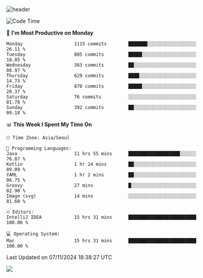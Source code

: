 ![header](https://capsule-render.vercel.app/api?type=Egg&color=timeAuto&height=300&section=header&text=PoPo&fontSize=90&animation=fadeIn)

  <!--START_SECTION:waka-->
![Code Time](http://img.shields.io/badge/Code%20Time-2%2C103%20hrs%2035%20mins-blue)

📅 **I'm Most Productive on Monday** 

```text
Monday                   1115 commits        ███████░░░░░░░░░░░░░░░░░░   26.11 % 
Tuesday                  805 commits         █████░░░░░░░░░░░░░░░░░░░░   18.85 % 
Wednesday                383 commits         ██░░░░░░░░░░░░░░░░░░░░░░░   08.97 % 
Thursday                 629 commits         ████░░░░░░░░░░░░░░░░░░░░░   14.73 % 
Friday                   870 commits         █████░░░░░░░░░░░░░░░░░░░░   20.37 % 
Saturday                 76 commits          ░░░░░░░░░░░░░░░░░░░░░░░░░   01.78 % 
Sunday                   392 commits         ██░░░░░░░░░░░░░░░░░░░░░░░   09.18 % 
```


📊 **This Week I Spent My Time On** 

```text
🕑︎ Time Zone: Asia/Seoul

💬 Programming Languages: 
Java                     11 hrs 55 mins      ███████████████████░░░░░░   76.87 % 
Kotlin                   1 hr 24 mins        ██░░░░░░░░░░░░░░░░░░░░░░░   09.09 % 
YAML                     1 hr 2 mins         ██░░░░░░░░░░░░░░░░░░░░░░░   06.75 % 
Groovy                   27 mins             █░░░░░░░░░░░░░░░░░░░░░░░░   02.90 % 
Image (svg)              14 mins             ░░░░░░░░░░░░░░░░░░░░░░░░░   01.60 % 

🔥 Editors: 
IntelliJ IDEA            15 hrs 31 mins      █████████████████████████   100.00 % 

💻 Operating System: 
Mac                      15 hrs 31 mins      █████████████████████████   100.00 % 
```


 Last Updated on 07/11/2024 18:38:27 UTC
<!--END_SECTION:waka-->



<img src="https://capsule-render.vercel.app/api?type=Egg&color=timeAuto&height=300&section=footer&text=PoPo&fontSize=90&animation=fadeIn&reversal=true" />
